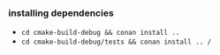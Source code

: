 ### installing dependencies
- `cd cmake-build-debug && conan install ..`
- `cd cmake-build-debug/tests && conan install .. /`